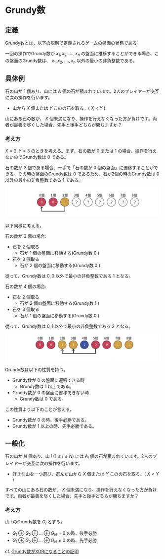# Grundy数

## 定義

Grundy数とは、以下の規則で定義されるゲームの盤面の状態である。

一回の操作でGrundy数が $x_1, x_2, ...., x_n$ の盤面に推移することができる場合、この盤面のGrundy数は、 $x_1, x_2, ...., x_n$ 以外の最小の非負整数である。

## 具体例

石の山が $1$ 個あり、山には $A$ 個の石が積まれています。2人のプレイヤーが交互に次の操作を行います。

- 山から $X$ 個または $Y$ このの石を取る。( $X < Y$ )

山にある石の数が、 $X$ 個未満になり、操作を行えなくなった方が負けです。両者が最善を尽くした場合、先手と後手どちらが勝ちますか？

### 考え方

$X = 2, Y = 3$ のときを考える。まず、石の数が $0$ または $1$ の場合、操作を行えないのでGrundy数は $0$ である。

石の数が $2$ 個である場合、一手で「石の数が $0$ 個の盤面」に遷移することができる。その時の盤面のGrundy数は $0$ であるため、石が2個の時のGrundy数は $0$ 以外の最小の非負整数である $1$ である。

![grundy-1](../../resources/grundy-1.png)

以下同様に考える。

石の数が $3$ 個の場合:

- 石を $2$ 個取る
  - 石が $1$ 個の盤面に移動する(Grundy数 $0$ )
- 石を $3$ 個取る
  - 石が $2$ 個の盤面に移動する(Grundy数 $0$ )

従って、Grundy数は $0,0$ 以外で最小の非負整数である $1$ となる。

石の数が $4$ 個の場合:

- 石を $2$ 個取る
  - 石が $2$ 個の盤面に移動する(Grundy数 $1$ )
- 石を $3$ 個取る
  - 石が $1$ 個の盤面に移動する(Grundy数 $0$ )

従って、Grundy数は $0,1$ 以外で最小の非負整数である $2$ となる。

![grundy-3](../../resources/grundy-3.png)

Grundy数は以下の性質を持つ。

- Grundy数が $0$ の盤面に遷移できる時
  - Grundy数は $1$ 以上である。
- Grundy数が $0$ の盤面に遷移できない時
  - Grundy数は $0$ である。

この性質より以下のことが言える。

- Grundy数が $0$ の時、後手必勝である。
- Grundy数が $1$ 以上の時、先手必勝である。

## 一般化

石の山が $N$ 個あり、山 $i$ $(1 \leq i \leq N)$ には $A_i$ 個の石が積まれています。2人のプレイヤーが交互に次の操作を行います。

- 好きな山を一つ選び、選んだ山から $X$ 個または $Y$ このの石を取る。( $X < Y$ )

すべての山にある石の数が、 $X$ 個未満になり、操作を行えなくなった方が負けです。両者が最善を尽くした場合、先手と後手どちらが勝ちますか？

### 考え方

山 $i$ のGrundy数を $G_i$ とする。

- $G_1 \oplus G_2 \oplus ... \oplus G_N = 0$ の時、後手必勝
- $G_1 \oplus G_2 \oplus ... \oplus G_N \neq 0$ の時、先手必勝

cf. [Grundy数がXORになることの証明](https://kyopro-friends.hatenablog.com/entry/2023/04/12/195012)
